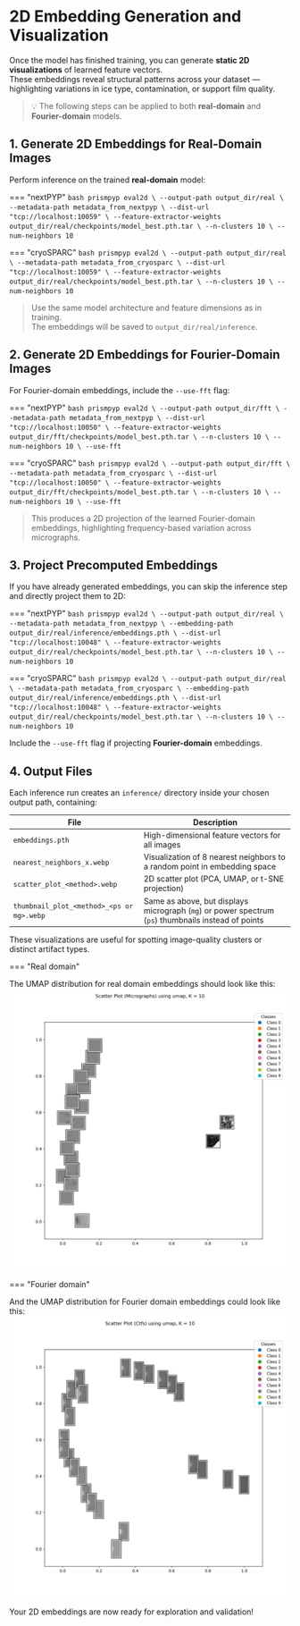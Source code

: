 # 2D Embedding Generation and Visualization

Once the model has finished training, you can generate **static 2D visualizations** of learned feature vectors.  
These embeddings reveal structural patterns across your dataset — highlighting variations in ice type, contamination, or support film quality.

> 💡 The following steps can be applied to both **real-domain** and **Fourier-domain** models.

## 1. Generate 2D Embeddings for Real-Domain Images

Perform inference on the trained **real-domain** model:

=== "nextPYP"
    ```bash
    prismpyp eval2d \
      --output-path output_dir/real \
      --metadata-path metadata_from_nextpyp \
      --dist-url "tcp://localhost:10059" \
      --feature-extractor-weights output_dir/real/checkpoints/model_best.pth.tar \
      --n-clusters 10 \
      --num-neighbors 10
    ```

=== "cryoSPARC"
    ```bash
    prismpyp eval2d \
      --output-path output_dir/real \
      --metadata-path metadata_from_cryosparc \
      --dist-url "tcp://localhost:10059" \
      --feature-extractor-weights output_dir/real/checkpoints/model_best.pth.tar \
      --n-clusters 10 \
      --num-neighbors 10
    ```

> Use the same model architecture and feature dimensions as in training.  
> The embeddings will be saved to `output_dir/real/inference`.

## 2. Generate 2D Embeddings for Fourier-Domain Images

For Fourier-domain embeddings, include the `--use-fft` flag:

=== "nextPYP"
    ```bash
    prismpyp eval2d \
      --output-path output_dir/fft \
      --metadata-path metadata_from_nextpyp \
      --dist-url "tcp://localhost:10050" \
      --feature-extractor-weights output_dir/fft/checkpoints/model_best.pth.tar \
      --n-clusters 10 \
      --num-neighbors 10 \
      --use-fft
    ```

=== "cryoSPARC"
    ```bash
    prismpyp eval2d \
      --output-path output_dir/fft \
      --metadata-path metadata_from_cryosparc \
      --dist-url "tcp://localhost:10050" \
      --feature-extractor-weights output_dir/fft/checkpoints/model_best.pth.tar \
      --n-clusters 10 \
      --num-neighbors 10 \
      --use-fft
    ```

> This produces a 2D projection of the learned Fourier-domain embeddings, highlighting frequency-based variation across micrographs.

## 3. Project Precomputed Embeddings

If you have already generated embeddings, you can skip the inference step and directly project them to 2D:

=== "nextPYP"
    ```bash
    prismpyp eval2d \
      --output-path output_dir/real \
      --metadata-path metadata_from_nextpyp \
      --embedding-path output_dir/real/inference/embeddings.pth \
      --dist-url "tcp://localhost:10048" \
      --feature-extractor-weights output_dir/real/checkpoints/model_best.pth.tar \
      --n-clusters 10 \
      --num-neighbors 10
    ```

=== "cryoSPARC"
    ```bash
    prismpyp eval2d \
      --output-path output_dir/real \
      --metadata-path metadata_from_cryosparc \
      --embedding-path output_dir/real/inference/embeddings.pth \
      --dist-url "tcp://localhost:10048" \
      --feature-extractor-weights output_dir/real/checkpoints/model_best.pth.tar \
      --n-clusters 10 \
      --num-neighbors 10
    ```

Include the `--use-fft` flag if projecting **Fourier-domain** embeddings.

## 4. Output Files

Each inference run creates an `inference/` directory inside your chosen output path, containing:

| File | Description |
|------|--------------|
| `embeddings.pth` | High-dimensional feature vectors for all images |
| `nearest_neighbors_x.webp` | Visualization of 8 nearest neighbors to a random point in embedding space |
| `scatter_plot_<method>.webp` | 2D scatter plot (PCA, UMAP, or t-SNE projection) |
| `thumbnail_plot_<method>_<ps or mg>.webp` | Same as above, but displays micrograph (`mg`) or power spectrum (`ps`) thumbnails instead of points |

These visualizations are useful for spotting image-quality clusters or distinct artifact types.

=== "Real domain"

  The UMAP distribution for real domain embeddings should look like this:  
  ![UMAP for micrographs](assets/thumbnail_plot_umap_mg.webp)

=== "Fourier domain"

  And the UMAP distribution for Fourier domain embeddings could look like this:  
  ![UMAP for power spectra](assets/thumbnail_plot_umap_ps.webp)

Your 2D embeddings are now ready for exploration and validation!
